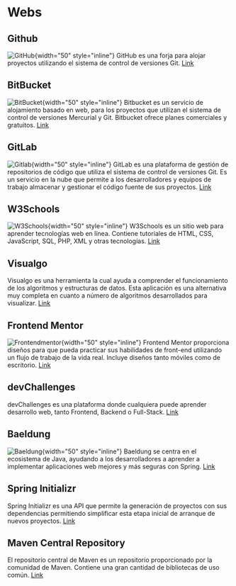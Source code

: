 # Webs

## Github
![GitHub](github.svg){width="50" style="inline"}
GitHub es una forja para alojar proyectos utilizando el sistema de control de versiones Git.
[Link](https://github.com/) 

## BitBucket
![BitBucket](bitbucket.png){width="50" style="inline"}
Bitbucket es un servicio de alojamiento basado en web, para los proyectos que utilizan el sistema de control de versiones Mercurial y Git. Bitbucket ofrece planes comerciales y gratuitos.
[Link](https://bitbucket.org/)

## GitLab
![Gitlab](gitlab.svg){width="50" style="inline"}
GitLab es una plataforma de gestión de repositorios de código que utiliza el sistema de control de versiones Git. Es un servicio en la nube que permite a los desarrolladores y equipos de trabajo almacenar y gestionar el código fuente de sus proyectos.
[Link](https://about.gitlab.com/)

## W3Schools
![W3Schools](w3schools.png){width="50" style="inline"}
W3Schools es un sitio web para aprender tecnologías web en línea. Contiene tutoriales de HTML, CSS, JavaScript, SQL, PHP, XML y otras tecnologías.
[Link](https://www.w3schools.com/)

## Visualgo
Visualgo es una herramienta la cual ayuda a comprender el funcionamiento de los algoritmos y estructuras de datos. Esta aplicación es una alternativa muy completa en cuanto a número de algoritmos desarrollados para visualizar.
[Link](https://visualgo.net/en)

## Frontend Mentor
![Frontendmentor](frontendmentor.png){width="50" style="inline"}
Frontend Mentor proporciona diseños para que pueda practicar sus habilidades de front-end utilizando un flujo de trabajo de la vida real. Incluye diseños tanto móviles como de escritorio.
[Link](https://www.frontendmentor.io/challenges)

## devChallenges
devChallenges es una plataforma donde cualquiera puede aprender desarrollo web, tanto Frontend, Backend o Full-Stack.
[Link](https://devchallenges.io/)

## Baeldung
![Baeldung](baeldung.png){width="50" style="inline"}
Baeldung se centra en el ecosistema de Java, ayudando a los desarrolladores a aprender a implementar aplicaciones web mejores y más seguras con Spring.
[Link](https://www.baeldung.com/)

## Spring Initializr
Spring Initializr es una API que permite la generación de proyectos con sus dependencias permitiendo simplificar esta etapa inicial de arranque de nuevos proyectos.
[Link](https://start.spring.io/)

## Maven Central Repository
El repositorio central de Maven es un repositorio proporcionado por la comunidad de Maven. Contiene una gran cantidad de bibliotecas de uso común.
[Link](https://search.maven.org/)